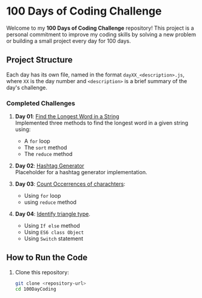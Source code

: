 # 100 Days of Coding Challenge

Welcome to my **100 Days of Coding Challenge** repository! This project is a personal commitment to improve my coding skills by solving a new problem or building a small project every day for 100 days.

## Project Structure

Each day has its own file, named in the format `dayXX_<description>.js`, where `XX` is the day number and `<description>` is a brief summary of the day's challenge.

### Completed Challenges

1. **Day 01**: [Find the Longest Word in a String](day01_longest-word.js)  
   Implemented three methods to find the longest word in a given string using:
   - A `for` loop
   - The `sort` method
   - The `reduce` method

2. **Day 02**: [Hashtag Generator](day02-#-tag-generator.js)  
   Placeholder for a hashtag generator implementation.
3. **Day 03**: [Count Occerrences of charachters](day03-count-Occurences-ofCharater):
   - Using `for` loop
   - using `reduce` method
4. **Day 04**: [Identify triangle type](day04-Identify-triangle-type).
   - Using `If else` method
   - Using `ES6 class Object`
   - Using `Switch` statement

## How to Run the Code

1. Clone this repository:
   ```sh
   git clone <repository-url>
   cd 100DayCoding